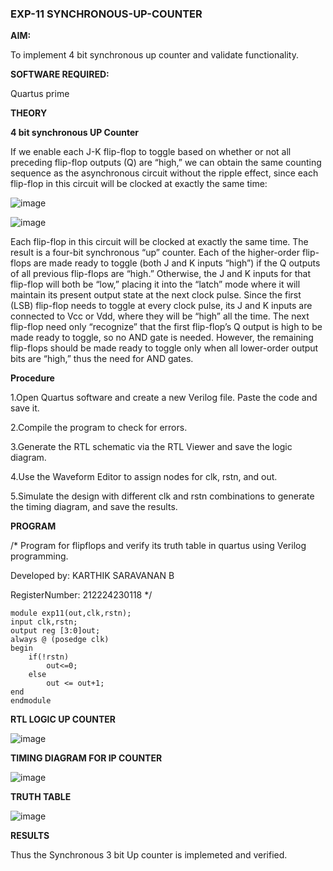 ### EXP-11 SYNCHRONOUS-UP-COUNTER

**AIM:**

To implement 4 bit synchronous up counter and validate functionality.

**SOFTWARE REQUIRED:**

Quartus prime

**THEORY**

**4 bit synchronous UP Counter**

If we enable each J-K flip-flop to toggle based on whether or not all preceding flip-flop outputs (Q) are “high,” we can obtain the same counting sequence as the asynchronous circuit without the ripple effect, since each flip-flop in this circuit will be clocked at exactly the same time:

![image](https://github.com/naavaneetha/SYNCHRONOUS-UP-COUNTER/assets/154305477/d5db3fa0-e413-404c-b80e-b2f39d82e7e8)


![image](https://github.com/naavaneetha/SYNCHRONOUS-UP-COUNTER/assets/154305477/52cb61eb-d04b-442d-810c-31185a68410b)

Each flip-flop in this circuit will be clocked at exactly the same time.
The result is a four-bit synchronous “up” counter. Each of the higher-order flip-flops are made ready to toggle (both J and K inputs “high”) if the Q outputs of all previous flip-flops are “high.”
Otherwise, the J and K inputs for that flip-flop will both be “low,” placing it into the “latch” mode where it will maintain its present output state at the next clock pulse.
Since the first (LSB) flip-flop needs to toggle at every clock pulse, its J and K inputs are connected to Vcc or Vdd, where they will be “high” all the time.
The next flip-flop need only “recognize” that the first flip-flop’s Q output is high to be made ready to toggle, so no AND gate is needed.
However, the remaining flip-flops should be made ready to toggle only when all lower-order output bits are “high,” thus the need for AND gates.

**Procedure**

1.Open Quartus software and create a new Verilog file. Paste the code and save it.

2.Compile the program to check for errors.

3.Generate the RTL schematic via the RTL Viewer and save the logic diagram.

4.Use the Waveform Editor to assign nodes for clk, rstn, and out.

5.Simulate the design with different clk and rstn combinations to generate the timing diagram, and save the results.

**PROGRAM**

/* Program for flipflops and verify its truth table in quartus using Verilog programming. 

Developed by: KARTHIK SARAVANAN B

RegisterNumber: 212224230118
*/
```
module exp11(out,clk,rstn);
input clk,rstn;
output reg [3:0]out;
always @ (posedge clk)
begin
	if(!rstn)
		out<=0;
	else
		out <= out+1;
end
endmodule
```
**RTL LOGIC UP COUNTER**

![image](https://github.com/user-attachments/assets/91d89407-43ad-4409-9bf4-e4b6bf0f0a31)


**TIMING DIAGRAM FOR IP COUNTER**

![image](https://github.com/user-attachments/assets/06d2441b-54d2-4dee-ad54-5a1873c56b3f)

**TRUTH TABLE**

![image](https://github.com/user-attachments/assets/c21a3ed8-2ee5-4fb2-ace6-1435d57bab9a)

**RESULTS**

 Thus the Synchronous 3 bit Up counter is implemeted and verified.
